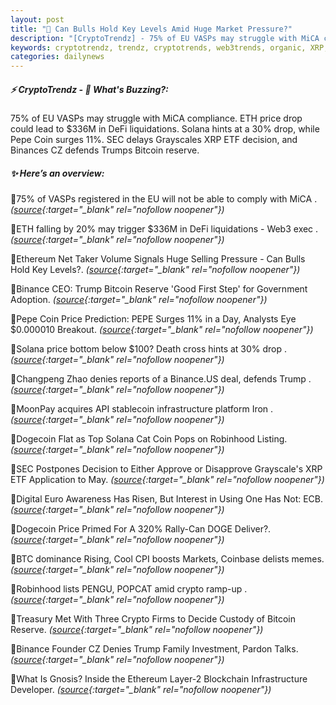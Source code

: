 ```yaml
---
layout: post
title: "🌌 Can Bulls Hold Key Levels Amid Huge Market Pressure?"
description: "[CryptoTrendz] - 75% of EU VASPs may struggle with MiCA compliance. ETH price drop could lead to $336M in DeFi liquidations. Solana hints at a 30% drop, while Pepe Coin surges 11%. SEC delays Grayscales XRP ETF decision, and Binances CZ defends Trumps Bitcoin reserve."
keywords: cryptotrendz, trendz, cryptotrends, web3trends, organic, XRP, Trump, crypto, DOGE, SEC, Bitcoin, stablecoin, Ethereum, PEPE, Web3
categories: dailynews
---
```


##### ⚡ CryptoTrendz - 📌 *What's Buzzing?:*

75% of EU VASPs may struggle with MiCA compliance. ETH price drop could lead to $336M in DeFi liquidations. Solana hints at a 30% drop, while Pepe Coin surges 11%. SEC delays Grayscales XRP ETF decision, and Binances CZ defends Trumps Bitcoin reserve.

##### ✨ *Here’s an overview:*


🔹75% of VASPs registered in the EU will not be able to comply with MiCA . *([source](https://s.avyag.com/81qa){:target="_blank" rel="nofollow noopener"})*

🔹ETH falling by 20% may trigger $336M in DeFi liquidations - Web3 exec . *([source](https://s.avyag.com/ojai){:target="_blank" rel="nofollow noopener"})*

🔹Ethereum Net Taker Volume Signals Huge Selling Pressure - Can Bulls Hold Key Levels?. *([source](https://s.avyag.com/t66y){:target="_blank" rel="nofollow noopener"})*

🔹Binance CEO: Trump Bitcoin Reserve 'Good First Step' for Government Adoption. *([source](https://s.avyag.com/mn36){:target="_blank" rel="nofollow noopener"})*

🔹Pepe Coin Price Prediction: PEPE Surges 11% in a Day, Analysts Eye $0.000010 Breakout. *([source](https://s.avyag.com/9gwe){:target="_blank" rel="nofollow noopener"})*

🔹Solana price bottom below $100? Death cross hints at 30% drop . *([source](https://s.avyag.com/vl5e){:target="_blank" rel="nofollow noopener"})*

🔹Changpeng Zhao denies reports of a Binance.US deal, defends Trump . *([source](https://s.avyag.com/v3m3){:target="_blank" rel="nofollow noopener"})*

🔹MoonPay acquires API stablecoin infrastructure platform Iron . *([source](https://s.avyag.com/0g0w){:target="_blank" rel="nofollow noopener"})*

🔹Dogecoin Flat as Top Solana Cat Coin Pops on Robinhood Listing. *([source](https://s.avyag.com/v1fg){:target="_blank" rel="nofollow noopener"})*

🔹SEC Postpones Decision to Either Approve or Disapprove Grayscale's XRP ETF Application to May. *([source](https://s.avyag.com/34fu){:target="_blank" rel="nofollow noopener"})*

🔹Digital Euro Awareness Has Risen, But Interest in Using One Has Not: ECB. *([source](https://s.avyag.com/w0v6){:target="_blank" rel="nofollow noopener"})*

🔹Dogecoin Price Primed For A 320% Rally-Can DOGE Deliver?. *([source](https://s.avyag.com/s89k){:target="_blank" rel="nofollow noopener"})*

🔹BTC dominance Rising, Cool CPI boosts Markets, Coinbase delists memes. *([source](https://s.avyag.com/n7py){:target="_blank" rel="nofollow noopener"})*

🔹Robinhood lists PENGU, POPCAT amid crypto ramp-up . *([source](https://s.avyag.com/u9ff){:target="_blank" rel="nofollow noopener"})*

🔹Treasury Met With Three Crypto Firms to Decide Custody of Bitcoin Reserve. *([source](https://s.avyag.com/4jmc){:target="_blank" rel="nofollow noopener"})*

🔹Binance Founder CZ Denies Trump Family Investment, Pardon Talks. *([source](https://s.avyag.com/z5l2){:target="_blank" rel="nofollow noopener"})*

🔹What Is Gnosis? Inside the Ethereum Layer-2 Blockchain Infrastructure Developer. *([source](https://s.avyag.com/1eeo){:target="_blank" rel="nofollow noopener"})*
